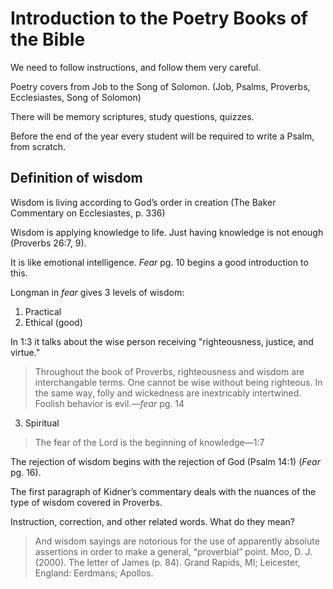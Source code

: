# Introduction to the Poetry Books of the Bible

We need to follow instructions, and follow them very careful. 

Poetry covers from Job to the Song of Solomon. (Job, Psalms, Proverbs, Ecclesiastes, Song of Solomon)

There will be memory scriptures, study questions, quizzes. 

Before the end of the year every student will be required to write a Psalm, from scratch. 

## Definition of wisdom

Wisdom is living according to God’s order in creation (The Baker Commentary on Ecclesiastes, p. 336)

Wisdom is applying knowledge to life. Just having knowledge is not enough (Proverbs 26:7, 9).

It is like emotional intelligence. _Fear_ pg. 10 begins a good introduction to this.

Longman in _fear_ gives 3 levels of wisdom:

1. Practical
2. Ethical (good)

In 1:3 it talks about the wise person receiving "righteousness, justice, and virtue."

> Throughout the book of Proverbs, righteousness and wisdom are interchangable terms. One cannot be wise without being righteous. In the same way, folly and wickedness are inextricably intertwined. Foolish behavior is evil.&mdash;_fear_ pg. 14

3. Spiritual

> The fear of the Lord is the beginning of knowledge&mdash;1:7

The rejection of wisdom begins with the rejection of God (Psalm 14:1) (_Fear_ pg. 16).

The first paragraph of Kidner’s commentary deals with the nuances of the type of wisdom covered in Proverbs.

Instruction, correction, and other related words. What do they mean?


> And wisdom sayings are notorious for the use of apparently absolute assertions in order to make a general, “proverbial” point.
> Moo, D. J. (2000). The letter of James (p. 84). Grand Rapids, MI; Leicester, England: Eerdmans; Apollos.